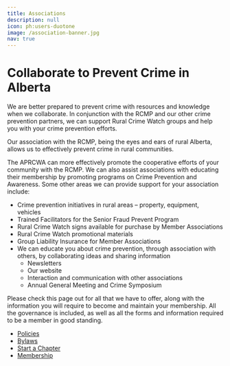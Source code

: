 ```yaml
---
title: Associations
description: null
icon: ph:users-duotone
image: /association-banner.jpg
nav: true
---
```


# Collaborate to Prevent Crime in Alberta

We are better prepared to prevent crime with resources and knowledge when we collaborate. In conjunction with the RCMP and our other crime prevention partners, we can support Rural Crime Watch groups and help you with your crime prevention efforts.

Our association with the RCMP, being the eyes and ears of rural Alberta, allows us to effectively prevent crime in rural communities.

The APRCWA can more effectively promote the cooperative efforts of your community with the RCMP. We can also assist associations with educating their membership by promoting programs on Crime Prevention and Awareness. Some other areas we can provide support for your association include:

- Crime prevention initiatives in rural areas – property, equipment, vehicles
- Trained Facilitators for the Senior Fraud Prevent Program
- Rural Crime Watch signs available for purchase by Member Associations
- Rural Crime Watch promotional materials
- Group Liability Insurance for Member Associations
- We can educate you about crime prevention, through association with others, by collaborating ideas and sharing information
  * Newsletters
  * Our website
  * Interaction and communication with other associations
  * Annual General Meeting and Crime Symposium

 

Please check this page out for all that we have to offer, along with the information you will require to become and maintain your membership. All the governance is included, as well as all the forms and information required to be a member in good standing.

 

- [Policies](https://www.ruralcrimewatch.ab.ca/associations/policies)
- [Bylaws](https://www.ruralcrimewatch.ab.ca/associations/bylaws")
- [Start a Chapter](https://www.ruralcrimewatch.ab.ca/associations/start-an-association")
- [Membership](https://www.ruralcrimewatch.ab.ca/associations/membership")
